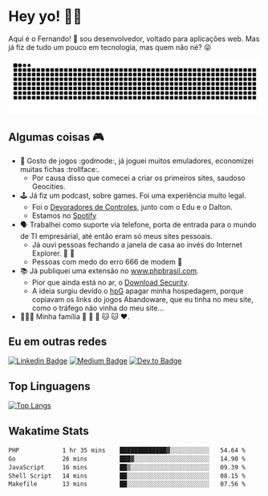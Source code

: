 # Hey yo! :man_technologist:

Aqui é o Fernando! :metal: sou desenvolvedor, voltado para aplicações web. Mas já fiz de tudo um pouco em tecnologia, mas quem não né? :stuck_out_tongue_closed_eyes:

<picture>
  <source media="(prefers-color-scheme: dark)" srcset="https://raw.githubusercontent.com/lira/lira/output/github-contribution-grid-snake-dark.svg">
  <source media="(prefers-color-scheme: light)" srcset="https://raw.githubusercontent.com/lira/lira/output/github-contribution-grid-snake.svg">
  <img alt="github contribution grid snake animation" src="https://raw.githubusercontent.com/lira/lira/output/github-contribution-grid-snake.svg">
</picture>

## Algumas coisas :video_game:

- :exploding_head: Gosto de jogos :godmode:, já joguei muitos emuladores, economizei muitas fichas :trollface:.
  - Por causa disso que comecei a criar os primeiros sites, saudoso Geocities.
- :joystick: Já fiz um podcast, sobre games. Foi uma experiência muito legal. 
  - Foi o [Devoradores de Controles](https://github.com/devoradores), junto com o Edu e o Dalton.
  - Estamos no [Spotify](https://open.spotify.com/show/4COx58umy24aHi45d4BG14?si=Zvwo435PSXyOwwiamNM6zQ)
- :speaking_head: Trabalhei como suporte via telefone, porta de entrada para o mundo de TI empresárial, até então eram só meus sites pessoais.
  - Já ouvi pessoas fechando a janela de casa ao invés do Internet Explorer. :art: :older_man:
  - Pessoas com medo do erro 666 de modem :imp:
- :books: Já publiquei uma extensão no www.phpbrasil.com.
  - Pior que ainda está no ar, o [Download Security](http://phpbrasil.com/script/VMfHGdsHYDJz/download-security).
  - A ideia surgiu devido o [hpG](http://hpg.com.br/) apagar minha hospedagem, porque copiavam os links do jogos Abandoware, que eu tinha no meu site, como o tráfego não vinha do meu site...
- :family_man_woman_girl: Minha família :man: :woman: :girl: :cat: :cat: :heart:.

## Eu em outras redes 

[![Linkedin Badge](http://img.shields.io/badge/-liraf-black?style=flat&logo=Linkedin&logoColor=white&link=https://linkedin.com/in/liraf)](https://linkedin.com/in/liraf/)
[![Medium Badge](http://img.shields.io/badge/-liraf-black?style=flat&logo=Medium&logoColor=white&link=https://medium.com/@liraf)](https://medium.com/@liraf)
[![Dev.to Badge](http://img.shields.io/badge/-lira-black?style=flat&logo=dev.to&logoColor=white&link=https://dev.to/lira)](https://dev.to/lira)

## Top Linguagens

[![Top Langs](https://github-readme-stats.vercel.app/api/top-langs/?username=lira&langs_count=8&theme=dark)](https://github.com/lira)

## Wakatime Stats

<!--START_SECTION:waka-->

```txt
PHP            1 hr 35 mins    █████████████▓░░░░░░░░░░░   54.64 %
Go             26 mins         ███▓░░░░░░░░░░░░░░░░░░░░░   14.90 %
JavaScript     16 mins         ██▒░░░░░░░░░░░░░░░░░░░░░░   09.39 %
Shell Script   14 mins         ██░░░░░░░░░░░░░░░░░░░░░░░   08.15 %
Makefile       13 mins         ██░░░░░░░░░░░░░░░░░░░░░░░   07.56 %
```

<!--END_SECTION:waka-->
